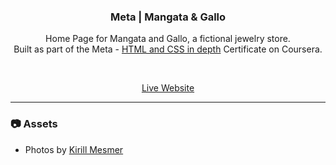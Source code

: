 <h3 align="center">Meta | Mangata & Gallo</h3>

<p align="center">Home Page for Mangata and Gallo, a fictional jewelry store.<br>
Built as part of the Meta - <a href="https://www.coursera.org/learn/html-and-css-in-depth">HTML and CSS in depth</a> Certificate on Coursera.</p><br>

<p align="center"><a href="https://red-waltz.github.io/Coursera-meta-mangata-and-gallo-project">Live Website</a></p>

---
### :camera: Assets

- Photos by <a href="https://www.behance.net/kirillmesmer">Kirill Mesmer</a>
